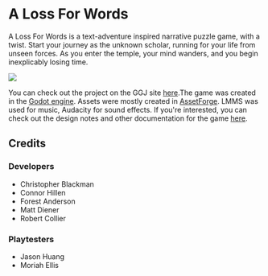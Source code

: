 # A Loss For Words

A Loss For Words is a text-adventure inspired narrative puzzle game, with a
twist. Start your journey as the unknown scholar, running for your life from
unseen forces. As you enter the temple, your mind wanders, and you begin
inexplicably losing time.

![](https://media.discordapp.net/attachments/719598667987943506/805513856356319312/unknown.png)

You can check out the project on the GGJ site
[here](https://globalgamejam.org/2021/games/loss-words-2).The game was created
in the [Godot engine](https://godotengine.org/). Assets were mostly created in
[AssetForge](https://assetforge.io/). LMMS was used for music, Audacity for
sound effects. If you're interested, you can check out the design notes and
other documentation for the game
[here](https://www.notion.so/GGJ-2021-600745d0910646039d8328c0449e8d79).

## Credits

### Developers

- Christopher Blackman
- Connor Hillen
- Forest Anderson
- Matt Diener
- Robert Collier

### Playtesters

- Jason Huang
- Moriah Ellis
